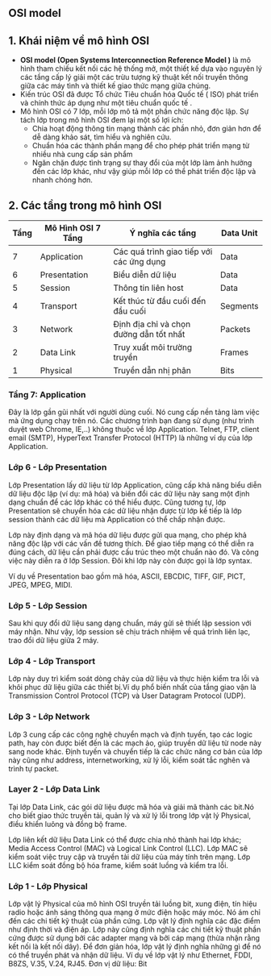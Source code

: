 ## OSI model
## 1. Khái niệm về mô hình OSI
- **OSI model (Open Systems Interconnection Reference Model )** là mô hình tham chiếu kết nối các hệ thống mở, một thiết kế dựa vào nguyên lý các tầng cấp lý giải một các trừu tượng kỹ thuật kết nối truyền thông giữa các máy tình và thiết kế giao thức mạng giữa chúng.
- Kiến trúc OSI đã được Tổ chức Tiêu chuẩn hóa Quốc tế ( ISO) phát triển và chính thức áp dụng như một tiêu chuẩn quốc tế .
- Mô hình OSI có 7 lớp, mỗi lớp mô tả một phần chức năng độc lập. Sự tách lớp trong mô hình OSI đem lại một số lợi ích:
	- Chia hoạt động thông tin mạng thành các phần nhỏ, đơn giản hơn để dễ dàng khảo sát, tìm hiểu và nghiên cứu.
	- Chuẩn hóa các thành phần mạng để cho phép phát triển mạng từ nhiều nhà cung cấp sản phẩm
	- Ngăn chặn được tình trạng sự thay đổi của một lớp làm ảnh hưởng đến các lớp khác, như vậy giúp mỗi lớp có thể phát triển độc lập và nhanh chóng hơn.
## 2. Các tầng trong mô hình OSI
| Tầng|Mô Hình OSI 7 Tầng|Ý nghĩa các tầng|Data Unit|
|--|--|--|--|
| 7| Application| Các quá trình giao tiếp với các ứng dụng|Data|
| 6| Presentation| Biểu diễn dữ liệu| Data|
| 5| Session| Thông tin liên host | Data|
| 4| Transport| Kết thúc từ đầu cuối đến đầu cuối| Segments|
| 3| Network| Định địa chỉ và chọn đường dẫn tốt nhất| Packets|
| 2| Data Link| Truy xuất môi trường truyền| Frames|
| 1| Physical| Truyền dẫn nhị phân| Bits|
### Tầng 7: Application

 Đây là lớp gần gũi nhất với người dùng cuối. Nó cung cấp nền tảng làm việc mà ứng dụng chạy trên nó. Các chương trình bạn đang sử dụng (như trình duyệt web Chrome, IE,..) không thuộc về lớp Application. Telnet, FTP, client email (SMTP), HyperText Transfer Protocol (HTTP) là những ví dụ của lớp Application.  

### Lớp 6 - Lớp Presentation
Lớp Presentation lấy dữ liệu từ lớp Application, cũng cấp khả năng biểu diễn dữ liệu độc lập (ví dụ: mã hóa) và biến đổi các dữ liệu này sang một định dạng chuẩn để các lớp khác có thể hiểu được. Cũng tương tự, lớp Presentation sẽ chuyển hóa các dữ liệu nhận được từ lớp kế tiếp là lớp session thành các dữ liệu mà Application có thể chấp nhận được.

Lớp này định dạng và mã hóa dữ liệu được gửi qua mạng, cho phép khả năng độc lập với các vấn đề tương thích. Để giao tiếp mạng có thể diễn ra đúng cách, dữ liệu cần phải được cấu trúc theo một chuẩn nào đó. Và công việc này diễn ra ở lớp Session. Đôi khi lớp này còn được gọi là lớp syntax.

Ví dụ về Presentation bao gồm mã hóa, ASCII, EBCDIC, TIFF, GIF, PICT, JPEG, MPEG, MIDI.

### Lớp 5 - Lớp Session

Sau khi quy đổi dữ liệu sang dạng chuẩn, máy gửi sẽ thiết lập session với máy nhận. Như vậy, lớp session sẽ chịu trách nhiệm về quá trình liên lạc, trao đổi dữ liệu giữa 2 máy.

### Lớp 4 - Lớp Transport  

Lớp này duy trì kiểm soát dòng chảy của dữ liệu và thực hiện kiểm tra lỗi và khôi phục dữ liệu giữa các thiết bị.Ví dụ phổ biến nhất của tầng giao vận là Transmission Control Protocol (TCP) và User Datagram Protocol (UDP).  

### Lớp 3 - Lớp Network

Lớp 3 cung cấp các công nghệ chuyển mạch và định tuyến, tạo các logic path, hay còn được biết đến là các mạch ảo, giúp truyền dữ liệu từ node này sang node khác. Định tuyến và chuyển tiếp là các chức năng cơ bản của lớp này cũng như address, internetworking, xử lý lỗi, kiểm soát tắc nghẽn và trình tự packet.



### Layer 2 - Lớp Data Link


Tại lớp Data Link, các gói dữ liệu được mã hóa và giải mã thành các bit.Nó cho biết giao thức truyền tải, quản lý và xử lý lỗi trong lớp vật lý Physical, điều khiển luông và đồng bộ frame.

Lớp liên kết dữ liệu Data Link có thể được chia nhỏ thành hai lớp khác; Media Access Control (MAC) và Logical Link Control (LLC). Lớp MAC sẽ kiểm soát việc truy cập và truyền tải dữ liệu của máy tính trên mạng. Lớp LLC kiểm soát đồng bộ hóa frame, kiểm soát luồng và kiểm tra lỗi.

### Lớp 1 - Lớp Physical


   Lớp vật lý Physical của mô hình OSI truyền tải luồng bit, xung điện, tín hiệu radio hoặc ánh sáng thông qua mạng ở mức điện hoặc máy móc.
   Nó ám chỉ đến các chi tiết kỹ thuật của phần cứng. Lớp vật lý định nghĩa các đặc điểm như định thời và điện áp. Lớp này cũng định nghĩa các chi tiết kỹ thuật phần cứng được sử dụng bởi các adapter mạng và bởi cáp mạng (thừa nhận rằng kết nối là kết nối dây). Để đơn giản hóa, lớp vật lý định nghĩa những gì để nó có thể truyền phát và nhận dữ liệu.
   Ví dụ về lớp vật lý như Ethernet, FDDI, B8ZS, V.35, V.24, RJ45.
   Đơn vị dữ liệu: Bit
